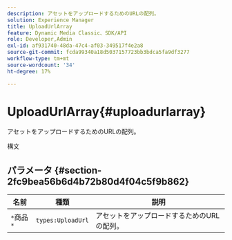 ```yaml
---
description: アセットをアップロードするためのURLの配列。
solution: Experience Manager
title: UploadUrlArray
feature: Dynamic Media Classic、SDK/API
role: Developer,Admin
exl-id: af931740-48da-47c4-af03-349517f4e2a8
source-git-commit: fcda99340a18d5037157723bb3bdca5fa9df3277
workflow-type: tm+mt
source-wordcount: '34'
ht-degree: 17%

---
```


# UploadUrlArray{#uploadurlarray}

アセットをアップロードするためのURLの配列。

構文

## パラメータ {#section-2fc9bea56b6d4b72b80d4f04c5f9b862}

| 名前 | 種類 | 説明 |
|---|---|---|
| `*`商品`*` | `types:UploadUrl` | アセットをアップロードするためのURLの配列。 |
